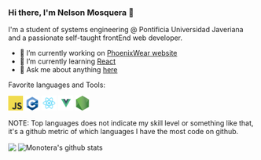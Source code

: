 ### Hi there, I'm Nelson Mosquera 👋
 I'm a student of systems engineering @ Pontificia Universidad Javeriana and a passionate self-taught frontEnd web developer.

- 🔭 I’m currently working on [PhoenixWear website](https://github.com/FundIngSoft2021-10/phoenixWear)
- 🌱 I’m currently learning [React](https://github.com/monotera/ProWeb/tree/master/Front-end/react)
- 💬 Ask me about anything [here](https://github.com/monotera/monotera/issues)

Favorite languages and Tools:

<code><img height="30" src="https://raw.githubusercontent.com/github/explore/80688e429a7d4ef2fca1e82350fe8e3517d3494d/topics/javascript/javascript.png"></code>
<code><img height="30" src="https://github.com/monotera/monotera/blob/master/assets/c%2B%2B.png"></code>
<code><img height="30" src="https://raw.githubusercontent.com/github/explore/80688e429a7d4ef2fca1e82350fe8e3517d3494d/topics/react/react.png"></code>
<code><img height="30" src="https://github.com/monotera/monotera/blob/master/assets/vue.png"></code>
<code><img height="30" src="https://raw.githubusercontent.com/github/explore/80688e429a7d4ef2fca1e82350fe8e3517d3494d/topics/nodejs/nodejs.png"></code>  

NOTE: Top languages does not indicate my skill level or something like that, it's a github metric of which languages I have the most code on github.

<img align="center" src="https://github-readme-stats.vercel.app/api/top-langs/?username=monotera&langs_count=8&layout=compact&theme=cobalt" />

<img align="center" src="https://github-readme-stats.vercel.app/api?username=monotera&show_icons=true&count_private=true&include_all_commits=true&locale=en&theme=cobalt" alt="Monotera's github stats" />
